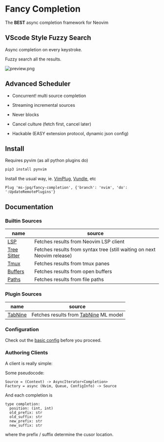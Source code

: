 # Fancy Completion

The **BEST** async completion framework for Neovim

## VScode Style Fuzzy Search

Async completion on every keystroke.

Fuzzy search all the results.

![preview.png](https://raw.githubusercontent.com/ms-jpq/fast-comp/nvim/preview/screenshot.png)

## Advanced Scheduler

- Concurrent! multi source completion

- Streaming incremental sources

- Never blocks

- Cancel culture (fetch first, cancel later)

- Hackable (EASY extension protocol, dynamic json config)

## Install

Requires pyvim (as all python plugins do)

```sh
pip3 install pynvim
```

Install the usual way, ie. [VimPlug](https://github.com/junegunn/vim-plug), [Vundle](https://github.com/VundleVim/Vundle.vim), etc

```VimL
Plug 'ms-jpq/fancy-completion', {'branch': 'nvim', 'do': ':UpdateRemotePlugins'}
```

## Documentation

### Builtin Sources

| name                                                                                       | source                                                                  |
| ------------------------------------------------------------------------------------------ | ----------------------------------------------------------------------- |
| [LSP](https://github.com/ms-jpq/fancy-completion/blob/nvim/clients/lsp.py)                 | Fetches results from Neovim LSP client                                  |
| [Tree Sitter](https://github.com/ms-jpq/fancy-completion/blob/nvim/clients/tree_sitter.py) | Fetches results from syntax tree (still waiting on next Neovim release) |
| [Tmux](https://github.com/ms-jpq/fancy-completion/blob/nvim/clients/tmux.py)               | Fetches results from tmux panes                                         |
| [Buffers](https://github.com/ms-jpq/fancy-completion/blob/nvim/clients/buffers.py)         | Fetches results from open buffers                                       |
| [Paths](https://github.com/ms-jpq/fancy-completion/blob/nvim/clients/paths.py)             | Fetches results from file paths                                         |

### Plugin Sources

| name                                                          | source                                                            |
| ------------------------------------------------------------- | ----------------------------------------------------------------- |
| [TabNine](https://github.com/ms-jpq/fancy-completion-clients) | Fetches results from [TabNine](https://www.tabnine.com/) ML model |

### Configuration

Check out the [basic config](https://github.com/ms-jpq/fancy-completion/blob/nvim/config/config.json) before you proceed.


### Authoring Clients

A client is really simple:

Some pseudocode:

```
Source = (Context) -> AsyncIterator<Completion>
Factory = async (Nvim, Queue, ConfigInfo) -> Source
```

And each completion is

```
type completion:
  position: (int, int)
  old_prefix: str
  old_suffix: str
  new_prefix: str
  new_suffix: str
```

where the prefix / suffix determine the cusor location.

